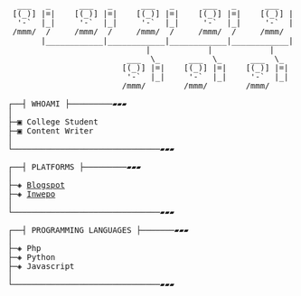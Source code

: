 <pre>

  ___   _      ___   _      ___   _      ___   _      ___   _
 [(_)] |=|    [(_)] |=|    [(_)] |=|    [(_)] |=|    [(_)] |=|
  '-`  |_|     '-`  |_|     '-`  |_|     '-`  |_|     '-`  |_|
 /mmm/  /     /mmm/  /     /mmm/  /     /mmm/  /     /mmm/  /
       |____________|____________|____________|____________|
                             |            |            |
                         ___  \_      ___  \_      ___  \_
                        [(_)] |=|    [(_)] |=|    [(_)] |=|
                         '-`  |_|     '-`  |_|     '-`  |_|
                        /mmm/        /mmm/        /mmm/

┌──┤ WHOAMI ├─────────▰▰▰
│
├─▣ College Student
├─▣ Content Writer
│
└───────────────────────────────▰▰▰

┌──┤ PLATFORMS ├─────────▰▰▰
│
├─◈ <a href="https://gumayuntech.blogspot.com/">Blogspot</a>
├─◈ <a href="https://inwepo.co/author/galih-anggoro-prasetya/">Inwepo</a>
│
└───────────────────────────────▰▰▰

┌──┤ PROGRAMMING LANGUAGES ├───────▰▰▰
│
├─◈ Php
├─◈ Python
├─◈ Javascript
│
└───────────────────────────────▰▰▰
</pre>
